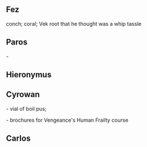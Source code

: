## Fez

<div>conch; coral; Vek root that he thought was a whip tassle</div>

## Paros

<div>-&nbsp;</div>

## Hieronymus

<div></div>

## Cyrowan

\- vial of boil pus;

\- brochures for Vengeance's Human Frailty course

## Carlos

